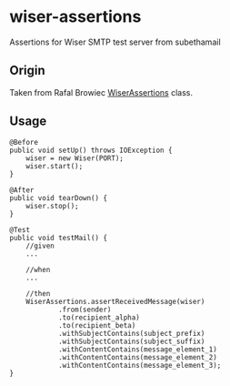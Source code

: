 # wiser-assertions
Assertions for Wiser SMTP test server from subethamail

## Origin

Taken from Rafal Browiec [WiserAssertions] class.

## Usage

    @Before
    public void setUp() throws IOException {
        wiser = new Wiser(PORT);
        wiser.start();
    }

    @After
    public void tearDown() {
        wiser.stop();
    }

    @Test
    public void testMail() {
        //given
        ...

        //when
        ...

        //then
        WiserAssertions.assertReceivedMessage(wiser)
                .from(sender)
                .to(recipient_alpha)
                .to(recipient_beta)
                .withSubjectContains(subject_prefix)
                .withSubjectContains(subject_suffix)
                .withContentContains(message_element_1)
                .withContentContains(message_element_2)
                .withContentContains(message_element_3);
    }

[WiserAssertions]:http://blog.codeleak.pl/2014/09/testing-mail-code-in-spring-boot.html